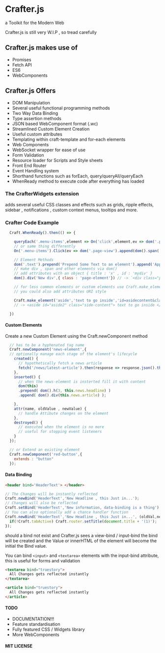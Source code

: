 # Crafter.js
a Toolkit for the Modern Web

Crafter.js is still very W.I.P , so tread carefully

## Crafter.js makes use of
- Promises
- Fetch API
- ES6
- WebComponents

## Crafter.js Offers
- DOM Manipulation
- Several useful functional programming methods
- Two Way Data Binding
- Type assertion methods
- JSON based WebComponent format (.wc)
- Streamlined Custom Element Creation
- Useful custom attributes
- Templating within craft-template and for-each elements
- Web Components
- WebSocket wrapper for ease of use
- Form Validation
- Resource loader for Scripts and Style sheets
- Front End Router
- Event Handling system
- Shorthand functions such as forEach, query/queryAll/queryEach
- WhenReady method to execute code after everything has loaded

### The CrafterWidgets extension
 adds several useful CSS classes and effects such as grids, ripple effects, sidebar , notifications , custom context menus,
 tooltips and more.

### Crafter Code Example

```javascript
  Craft.WhenReady().then(() => {

    queryEach('.menu-items',element => On('click',element,ev => dom('.page-view').append(dom().span('Hello!')));
    // or same thing differently
    On('.menu-items').Click(ev => dom('.page-view').append(dom().span('Hello!'));

    // Element Methods
    dom('.text').prepend('Prepend Some Text to an element').append('Append Text to Same Element');
    // make div , span and other elements via dom()
    // add attributes with an object { title : 'x' , id : 'mydiv' }
    dom().div('New div',{ class : 'page-element'}) // -> `<div class="page-element">New div</div>`

    // for less common elements or custom elements use Craft.make_element
    // you could also add attributes URI style

    Craft.make_element('aside','text to go inside','id=asidecontent&class=side-content',true)
    // -> <aside id="aside2" class="side-content"> text to go inside </aside>

  })
```
#### Custom Elements
Create a new Custom Element using the Craft.newComponent method
```javascript
  // has to be a hyphenated tag name
  Craft.newComponent('news-element',{
  // optionally manage each stage of the element's lifecycle
    created() {
      // hypothetically fetch a news article
      fetch('/news/latest-article').then(response => response.json().then(news => this.news = news));
    },
    inserted() {
      // when the news-element is insterted fill it with content
      dom(this)
      .prepend( dom().h(3, this.news.headline) )
      .append( dom().div(this.news.article) );

    },
    attr(name, oldValue , newValue) {
      // handle Attibute changes on the element
    },
    destroyed() {
      // executed when the element is no more
      // useful for stopping event listeners
    }
  });

  // or Extend an existing element
  Craft.newComponent('red-button',{
    extends : "button"
  });

```

#### Data Binding

```html
<header bind='HeaderText'> </header>
```

```javascript
// The Changes will be instantly reflected
Craft.newBind('HeaderText','New Headline , this Just in...');
// Changes will also be reflected
Craft.setBind('HeaderText','New information, data-binding is a thing');
// You can also optionally add a chance handler function
Craft.newBind('HeaderText','New Headline , this Just in...', (oldVal,newVal) => {
  if(!Craft.tabActive) Craft.router.setTitle(document.title + '(1)');
});
```
should a bind not exist and Crafter.js sees a view-bind / input-bind the bind will be created
and the Value or innerHTML of the element will become the initial the Bind value.

You can bind `<input>` and `<textarea>` elements with the input-bind attribute,
this is useful for forms and validation

```html
<textarea bind="truestory">  
  All Changes gets reflected instantly
</textarea>

<article bind="truestory">
  All Changes gets reflected instantly
</article>
```

#### TODO
- DOCUMENTATION!!!
- Feature standardisation
- Fully featured CSS / Widgets library
- More WebComponents

#### MIT LICENSE
